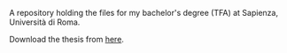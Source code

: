 A repository holding the files for my bachelor's degree (TFA) at Sapienza, Università di Roma.

Download the thesis from [here](https://github.com/LeonardoEmili/bachelor-degree-thesis/releases/download/final/relazione.pdf).
